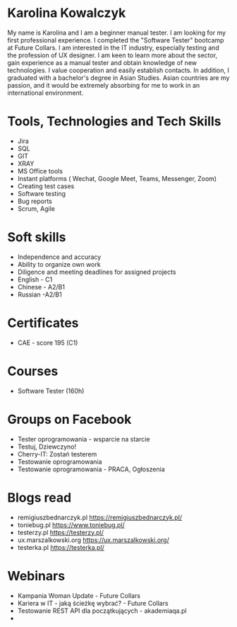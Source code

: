 # Karolina Kowalczyk 
My name is Karolina and I am a beginner manual tester. I am looking for my first professional
experience. I completed the "Software Tester" bootcamp at Future Collars. I am
interested in the IT industry, especially testing and the profession of UX designer. I am keen to learn more about the sector, gain
experience as a manual tester and obtain knowledge of new technologies. I
value cooperation and easily establish contacts. In addition, I graduated with a
bachelor's degree in Asian Studies. Asian countries are my passion, and it
would be extremely absorbing for me to work in an international environment.

# Tools, Technologies and Tech Skills
* Jira
* SQL
* GIT
* XRAY
* MS Office tools
* Instant platforms ( Wechat, Google Meet, Teams, Messenger, Zoom)
* Creating test cases
* Software testing
* Bug reports
* Scrum, Agile

# Soft skills
* Independence and accuracy
* Ability to organize own work
* Diligence and meeting deadlines for assigned projects
* English - C1
* Chinese - A2/B1
* Russian -A2/B1

# Certificates
* CAE - score 195 (C1)

# Courses
* Software Tester (160h)

# Groups on Facebook 
* Tester oprogramowania - wsparcie na starcie
* Testuj, Dziewczyno!
* Cherry-IT: Zostań testerem
* Testowanie oprogramowania
* Testowanie oprogramowania - PRACA, Ogłoszenia 

# Blogs read
* remigiuszbednarczyk.pl https://remigiuszbednarczyk.pl/
* toniebug.pl https://www.toniebug.pl/
* testerzy.pl https://testerzy.pl/
* ux.marszalkowski.org https://ux.marszalkowski.org/
* testerka.pl https://testerka.pl/

# Webinars
* Kampania Woman Update - Future Collars
* Kariera w IT - jaką ścieżkę wybrać? - Future Collars
* Testowanie REST API dla początkujących - akademiaqa.pl
* 

